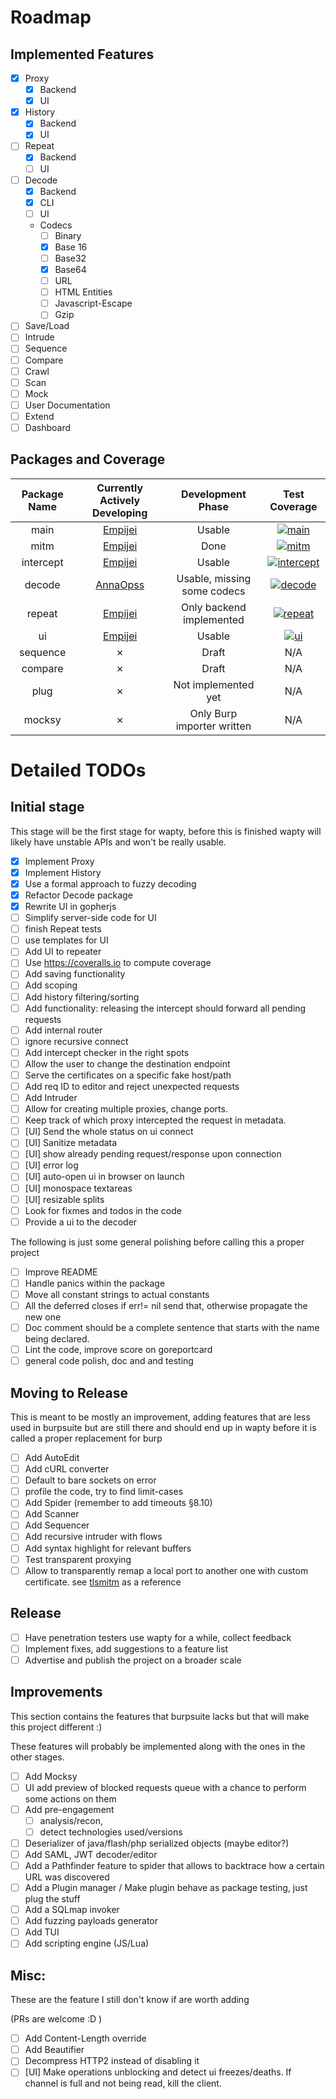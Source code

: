 # Roadmap 
## Implemented Features

* [x] Proxy
	* [x] Backend
	* [x] UI
* [x] History
	* [x] Backend
	* [x] UI
* [ ] Repeat
	* [x] Backend
	* [ ] UI
* [ ] Decode 
	* [x] Backend
	* [x] CLI
	* [ ] UI
	* Codecs
		* [ ] Binary
		* [x] Base 16 
		* [ ] Base32
		* [x] Base64
		* [ ] URL
		* [ ] HTML Entities
		* [ ] Javascript-Escape
		* [ ] Gzip
* [ ] Save/Load
* [ ] Intrude
* [ ] Sequence
* [ ] Compare
* [ ] Crawl
* [ ] Scan
* [ ] Mock
* [ ] User Documentation
* [ ] Extend
* [ ] Dashboard

## Packages and Coverage
Package Name | Currently Actively Developing           | Development Phase           | Test Coverage
:-----------:|:---------------------------------------:|:---------------------------:|:--:
main         | [Empijei](https://github.com/empijei)   | Usable                      | [![main](https://gocover.io/_badge/github.com/empijei/wapty)](http://gocover.io/github.com/empijei/wapty)
mitm         | [Empijei](https://github.com/empijei)   | Done                        | [![mitm](https://gocover.io/_badge/github.com/empijei/wapty/mitm)](http://gocover.io/github.com/empijei/wapty/mitm)
intercept    | [Empijei](https://github.com/empijei)   | Usable                      | [![intercept](https://gocover.io/_badge/github.com/empijei/wapty/intercept)](http://gocover.io/github.com/empijei/wapty/intercept)
decode       | [AnnaOpss](https://github.com/annaopss) | Usable, missing some codecs | [![decode](https://gocover.io/_badge/github.com/empijei/wapty/decode)](http://gocover.io/github.com/empijei/wapty/decode)
repeat       | [Empijei](https://github.com/empijei)   | Only backend implemented    | [![repeat](https://gocover.io/_badge/github.com/empijei/wapty/repeat)](http://gocover.io/github.com/empijei/wapty/repeat)
ui           | [Empijei](https://github.com/empijei)   | Usable                      | [![ui](https://gocover.io/_badge/github.com/empijei/wapty/ui)](http://gocover.io/github.com/empijei/wapty/ui)
sequence     | ✗                                       | Draft                       | N/A
compare      | ✗                                       | Draft                       | N/A
plug         | ✗                                       | Not implemented yet         | N/A
mocksy       | ✗                                       | Only Burp importer written  | N/A

# Detailed TODOs
## Initial stage 
This stage will be the first stage for wapty, before this is finished wapty will likely have unstable APIs and won't be really usable.

* [x] Implement Proxy
* [x] Implement History
* [x] Use a formal approach to fuzzy decoding
* [x] Refactor Decode package
* [x] Rewrite UI in gopherjs
* [ ] Simplify server-side code for UI
* [ ] finish Repeat tests
* [ ] use templates for UI
* [ ] Add UI to repeater
* [ ] Use https://coveralls.io to compute coverage
* [ ] Add saving functionality
* [ ] Add scoping
* [ ] Add history filtering/sorting
* [ ] Add functionality: releasing the intercept should forward all pending requests
* [ ] Add internal router
* [ ] ignore recursive connect
* [ ] Add intercept checker in the right spots
* [ ] Allow the user to change the destination endpoint
* [ ] Serve the certificates on a specific fake host/path
* [ ] Add req ID to editor and reject unexpected requests
* [ ] Add Intruder
* [ ] Allow for creating multiple proxies, change ports. 
* [ ] Keep track of which proxy intercepted the request in metadata.
* [ ] [UI] Send the whole status on ui connect
* [ ] [UI] Sanitize metadata
* [ ] [UI] show already pending request/response upon connection
* [ ] [UI] error log
* [ ] [UI] auto-open ui in browser on launch
* [ ] [UI] monospace textareas
* [ ] [UI] resizable splits
* [ ] Look for fixmes and todos in the code
* [ ] Provide a ui to the decoder

The following is just some general polishing before calling this a proper project
* [ ] Improve README
* [ ] Handle panics within the package
* [ ] Move all constant strings to actual constants
* [ ] All the deferred closes if err!= nil send that, otherwise propagate the new one
* [ ] Doc comment should be a complete sentence that starts with the name being declared.
* [ ] Lint the code, improve score on goreportcard
* [ ] general code polish, doc and and testing

## Moving to Release
This is meant to be mostly an improvement, adding features that are less used in burpsuite but are still there and should end up in wapty before it is called a proper replacement for burp

* [ ] Add AutoEdit
* [ ] Add cURL converter
* [ ] Default to bare sockets on error
* [ ] profile the code, try to find limit-cases
* [ ] Add Spider (remember to add timeouts §8.10)
* [ ] Add Scanner
* [ ] Add Sequencer
* [ ] Add recursive intruder with flows
* [ ] Add syntax highlight for relevant buffers
* [ ] Test transparent proxying
* [ ] Allow to transparently remap a local port to another one with custom certificate. see [tlsmitm](https://github.com/empijei/tlsmitm) as a reference

## Release
* [ ] Have penetration testers use wapty for a while, collect feedback
* [ ] Implement fixes, add suggestions to a feature list
* [ ] Advertise and publish the project on a broader scale

## Improvements
This section contains the features that burpsuite lacks but that will make this project different :)

These features will probably be implemented along with the ones in the other stages.

* [ ] Add Mocksy
* [ ] UI add preview of blocked requests queue with a chance to perform some actions on them
* [ ] Add pre-engagement 
	* [ ] analysis/recon, 
	* [ ] detect technologies used/versions
* [ ] Deserializer of java/flash/php serialized objects (maybe editor?)
* [ ] Add SAML, JWT decoder/editor
* [ ] Add a Pathfinder feature to spider that allows to backtrace how a certain URL was discovered
* [ ] Add a Plugin manager / Make plugin behave as package testing, just plug the stuff
* [ ] Add a SQLmap invoker
* [ ] Add fuzzing payloads generator
* [ ] Add TUI
* [ ] Add scripting engine (JS/Lua)

## Misc:
These are the feature I still don't know if are worth adding

(PRs are welcome :D )

* [ ] Add Content-Length override
* [ ] Add Beautifier
* [ ] Decompress HTTP2 instead of disabling it
* [ ] [UI] Make operations unblocking and detect ui freezes/deaths. If channel is full and not being read, kill the client.
